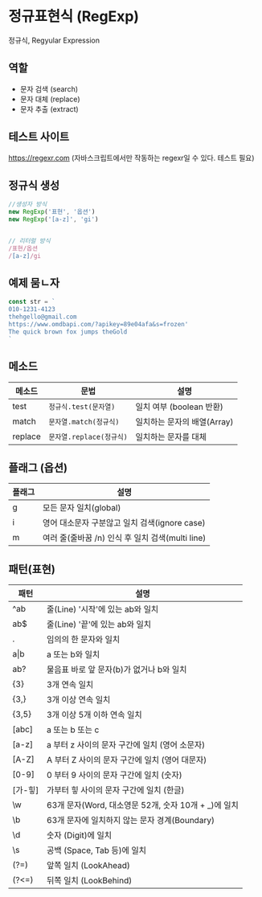 # 정규표현식 (RegExp)

정규식, Regyular Expression


## 역할

- 문자 검색 (search)
- 문자 대체 (replace)
- 문자 추출 (extract)

## 테스트 사이트

https://regexr.com
(자바스크립트에서만 작동하는 regexr일 수 있다. 테스트 필요)


## 정규식 생성

```js
//생성자 방식
new RegExp('표현', '옵션')
new RegExp('[a-z]', 'gi')


// 리터럴 방식
/표현/옵션
/[a-z]/gi
```




## 예제 뭄ㄴ자

```js
const str = `
010-1231-4123
thehgello@gmail.com
https://www.omdbapi.com/?apikey=89e04afa&s=frozen'
The quick brown fox jumps theGold
`
```


## 메소드

메소드 | 문법 | 설명
--|--|--
test | `정규식.test(문자열)` | 일치 여부 (boolean 반환)
match | `문자열.match(정규식)` | 일치하는 문자의 배열(Array)
replace | `문자열.replace(정규식)` | 일치하는 문자를 대체


## 플래그 (옵션)

플래그 | 설명
--|--
g | 모든 문자 일치(global)
i | 영어 대소문자 구분않고 일치 검색(ignore case)
m | 여러 줄(줄바꿈 /n) 인식 후 일치 검색(multi line)



## 패턴(표현)

패턴 | 설명
--|--
^ab | 줄(Line) '시작'에 있는 ab와 일치
ab$ | 줄(Line) '끝'에 있는 ab와 일치
. | 임의의 한 문자와 일치
a&verbar;b | a 또는 b와 일치
ab? | 물음표 바로 앞 문자(b)가 없거나 b와 일치
{3} | 3개 연속 일치
{3,} | 3개 이상 연속 일치
{3,5} | 3개 이상 5개 이하 연속 일치
[abc] | a 또는 b 또는 c
[a-z] | a 부터 z 사이의 문자 구간에 일치 (영어 소문자)
[A-Z] | A 부터 Z 사이의 문자 구간에 일치 (영어 대문자)
[0-9] | 0 부터 9 사이의 문자 구간에 일치 (숫자)
[가-힣] | 가부터 힣 사이의 문자 구간에 일치 (한글)
\w | 63개 문자(Word, 대소영문 52개, 숫자 10개 + _)에 일치
\b | 63개 문자에 일치하지 않는 문자 경계(Boundary)
\d | 숫자 (Digit)에 일치
\s | 공백 (Space, Tab 등)에 일치
(?=) | 앞쪽 일치 (LookAhead)
(?<=) | 뒤쪽 일치 (LookBehind)